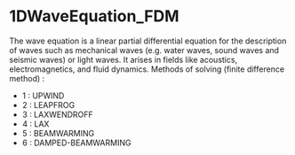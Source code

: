 # 1DWaveEquation_FDM
The wave equation is a linear partial differential equation for the description of waves such as mechanical waves (e.g. water waves, sound waves and seismic waves) or light waves. It arises in fields like acoustics, electromagnetics, and fluid dynamics. Methods of solving (finite difference method) :
- 1 : UPWIND
- 2 : LEAPFROG
- 3 : LAXWENDROFF
- 4 : LAX
- 5 : BEAMWARMING
- 6 : DAMPED-BEAMWARMING

